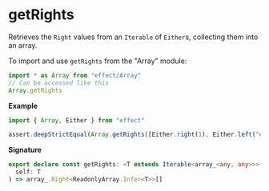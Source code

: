 # getRights

Retrieves the `Right` values from an `Iterable` of `Either`s, collecting them into an array.

To import and use `getRights` from the "Array" module:

```ts
import * as Array from "effect/Array"
// Can be accessed like this
Array.getRights
```

**Example**

```ts
import { Array, Either } from "effect"

assert.deepStrictEqual(Array.getRights([Either.right(1), Either.left("err"), Either.right(2)]), [1, 2])
```

**Signature**

```ts
export declare const getRights: <T extends Iterable<array_<any, any>>>(
  self: T
) => array_.Right<ReadonlyArray.Infer<T>>[]
```
